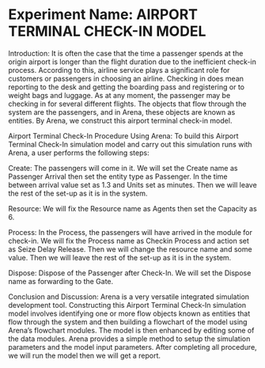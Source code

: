 # Experiment Name: AIRPORT TERMINAL CHECK-IN MODEL 

Introduction: It is often the case that the time a passenger spends at the origin airport is longer than the flight duration due to the inefficient check-in process. According to this, airline service plays a significant role for customers or passengers in choosing an airline. Checking in does mean reporting to the desk and getting the boarding pass and registering or to weight bags and luggage. As at any moment, the passenger may be checking in for several different flights. The objects that flow through the system are the passengers, and in Arena, these objects are known as entities. By Arena, we construct this airport terminal check-in model.

Airport Terminal Check-In Procedure Using Arena: To build this Airport Terminal Check-In simulation model and carry out this simulation runs with Arena, a user performs the following steps: 

Create: The passengers will come in it. We will set the Create name as Passenger Arrival then set the entity type as Passenger. In the time between arrival value set as 1.3 and Units set as minutes. Then we will leave the rest of the set-up as it is in the system. 

Resource: We will fix the Resource name as Agents then set the Capacity as 6. 

Process: In the Process, the passengers will have arrived in the module for check-in. We will fix the Process name as Checkin Process and action set as Seize Delay Release. Then we will change the resource name and some value. Then we will leave the rest of the set-up as it is in the system. 

Dispose: Dispose of the Passenger after Check-In. We will set the Dispose name as forwarding to the Gate. 

Conclusion and Discussion: Arena is a very versatile integrated simulation development tool. Constructing this Airport Terminal Check-In simulation model involves identifying one or more flow objects known as entities that flow through the system and then building a flowchart of the model using Arena’s flowchart modules. The model is then enhanced by editing some of the data modules. Arena provides a simple method to setup the simulation parameters and the model input parameters. After completing all procedure, we will run the model then we will get a report. 
